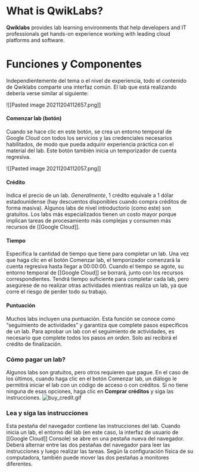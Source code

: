 # What is QwikLabs?
**Qwiklabs** provides lab learning environments that help developers and IT professionals get hands-on experience working with leading cloud platforms and software.

# Funciones y Componentes
Independientemente del tema o el nivel de experiencia, todo el contenido de Qwiklabs comparte una interfaz común. El lab que está realizando debería verse similar al siguiente:

![[Pasted image 20211204112657.png]]

#### Comenzar lab (botón)

Cuando se hace clic en este botón, se crea un entorno temporal de Google Cloud con todos los servicios y las credenciales necesarios habilitados, de modo que pueda adquirir experiencia práctica con el material del lab. Este botón también inicia un temporizador de cuenta regresiva.

![[Pasted image 20211204112057.png]]

#### Crédito

Indica el precio de un lab. _Generalmente_, 1 crédito equivale a 1 dólar estadounidense (hay descuentos disponibles cuando compra créditos de forma masiva). Algunos labs de nivel introductorio (como este) son gratuitos. Los labs más especializados tienen un costo mayor porque implican tareas de procesamiento más complejas y consumen más recursos de [[Google Cloud]].

#### Tiempo

Especifica la cantidad de tiempo que tiene para completar un lab. Una vez que haga clic en el botón Comenzar lab, el temporizador comenzará la cuenta regresiva hasta llegar a 00:00:00. Cuando el tiempo se agote, su entorno temporal de [[Google Cloud]] se borrará, junto con los recursos correspondientes. Tendrá tiempo suficiente para completar cada lab, pero asegúrese de no realizar otras actividades mientras realiza un lab, ya que corre el riesgo de perder todo su trabajo.

#### Puntuación

Muchos labs incluyen una puntuación. Esta función se conoce como “seguimiento de actividades” y garantiza que complete pasos específicos de un lab. Para aprobar un lab con el seguimiento de actividades, es necesario que complete todos los pasos _en orden_. Solo así recibirá el crédito de finalización.


### Cómo pagar un lab?

Algunos labs son gratuitos, pero otros requieren que pague. En el caso de los últimos, cuando haga clic en el botón Comenzar lab, un diálogo le permitirá iniciar el lab con un código de acceso o con créditos. Si no tiene ninguna de esas opciones, haga clic en **Comprar créditos** y siga las instrucciones.
![buy_credit.gif](https://cdn.qwiklabs.com/FCVH5duD35FFWbKld0V9H5itohKF23P1OsvtS6pHr2U%3D)

### Lea y siga las instrucciones

Esta pestaña del navegador contiene las instrucciones del lab. Cuando inicia un lab, el entorno del lab (en este caso, la interfaz de usuario de [[Google Cloud]] Console) se abre en una pestaña nueva del navegador. Deberá alternar entre las dos pestañas del navegador para leer las instrucciones y luego realizar las tareas. Según la configuración física de su computadora, también puede mover las dos pestañas a monitores diferentes.
